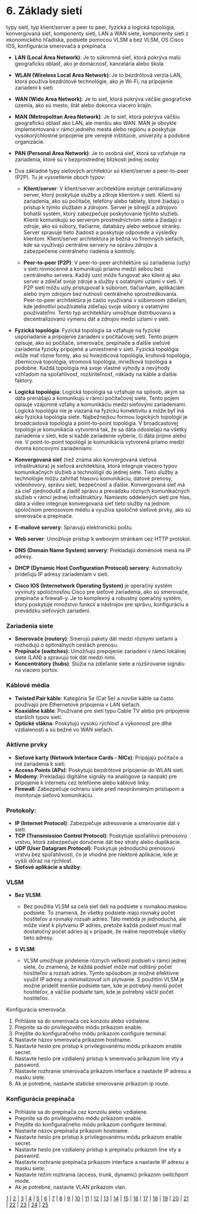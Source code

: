 # 6. Základy sietí
typy sietí, typ klient/server a peer to peer, fyzická a logická topológia, konvergovaná sieť, komponenty sietí, LAN a WAN siete, komponenty sietí z ekonomického hľadiska, podsiete pomocou VLSM a bez VLSM, OS Cisco IOS, konfigurácia smerovača a prepínača

- **LAN (Local Area Network)**: Je to súkromná sieť, ktorá pokrýva malú geografickú oblasť, ako je domácnosť, kancelária alebo škola
- **WLAN (Wireless Local Area Network)**: Je to bezdrôtová verzia LAN, ktorá používa bezdrôtové technológie, ako je Wi-Fi, na pripojenie zariadení k sieti
- **WAN (Wide Area Network)**: Je to sieť, ktorá pokrýva väčšie geografické územia, ako sú mesto, štát alebo dokonca viacero krajín.
- **MAN (Metropolitan Area Network)**: Je to sieť, ktorá pokrýva väčšiu geografickú oblasť ako LAN, ale menšiu ako WAN. MAN je obvykle implementovaná v rámci jedného mesta alebo regiónu a poskytuje vysokorýchlostné pripojenie pre verejné inštitúcie, univerzity a podobné organizácie.
- **PAN (Personal Area Network)**: Je to osobná sieť, ktorá sa vzťahuje na zariadenia, ktoré sú v bezprostrednej blízkosti jednej osoby

- Dva základné typy sieťových architektúr sú klient/server a peer-to-peer (P2P). Tu je vysvetlenie oboch typov:
  - **Klient/server**: V klient/server architektúre existuje centralizovaný server, ktorý poskytuje služby a zdroje klientom v sieti. Klienti sú zariadenia, ako sú počítače, telefóny alebo tablety, ktoré žiadajú o prístup k týmto službám a zdrojom. Server je silnejší a zdrojovo bohatší systém, ktorý zabezpečuje poskytovanie týchto služieb. Klienti komunikujú so serverom prostredníctvom siete a žiadajú o zdroje, ako sú súbory, tlačiarne, databázy alebo webové stránky. Server spravuje tieto žiadosti a poskytuje odpovede a výsledky klientom. Klient/server architektúra je bežná vo firemných sieťach, kde sa využívajú centrálne servery na správu zdrojov a zabezpečenie centrálneho riadenia a kontroly.

  - **Peer-to-peer (P2P)**: V peer-to-peer architektúre sú zariadenia (uzly) v sieti rovnocenné a komunikujú priamo medzi sebou bez centrálneho servera. Každý uzol môže fungovať ako klient aj ako server a zdieľať svoje zdroje a služby s ostatnými uzlami v sieti. V P2P sieti môžu uzly pristupovať k súborom, tlačiarňam, aplikáciám alebo iným zdrojom bez nutnosti centrálneho sprostredkovania. Peer-to-peer architektúra je často využívaná v súborovom zdieľaní, kde jednotliví používatelia zdieľajú svoje súbory s ostatnými používateľmi. Tento typ architektúry umožňuje distribuovanú a decentralizovanú výmenu dát a zdrojov medzi uzlami v sieti.

- **Fyzická topológia**: Fyzická topológia sa vzťahuje na fyzické usporiadanie a pripojenie zariadení v počítačovej sieti. Tento pojem opisuje, ako sú počítače, smerovače, prepínače a ďalšie sieťové zariadenia fyzicky pripojené a umiestnené v sieti. Fyzická topológia môže mať rôzne formy, ako sú hviezdicová topológia, kruhová topológia, zbernicová topológia, stromová topológia, mriežková topológia a podobne. Každá topológia má svoje vlastné výhody a nevýhody vzhľadom na spoľahlivosť, rozširiteľnosť, náklady na káble a ďalšie faktory.

- **Logická topológia**: Logická topológia sa vzťahuje na spôsob, akým sa dáta prenášajú a komunikujú v rámci počítačovej siete. Tento pojem opisuje vzájomné vzťahy a komunikáciu medzi sieťovými zariadeniami. Logická topológia nie je viazaná na fyzickú konektivitu a môže byť iná ako fyzická topológia siete. Najbežnejšou formou logických topológii je broadcastová topológia a point-to-point topológia. V broadcastovej topológii je komunikácia vytvorená tak, že sa dáta odosielajú na všetky zariadenia v sieti, kde si každé zariadenie vyberie, či dáta prijme alebo nie. V point-to-point topológii je komunikácia vytvorená priamo medzi dvoma koncovými zariadeniami.

- **Konvergovaná sieť** (tiež známa ako konvergovaná sieťová infraštruktúra) je sieťová architektúra, ktorá integruje viacero typov komunikačných služieb a technológií do jednej siete. Tieto služby a technológie môžu zahŕňať hlasovú komunikáciu, dátové prenosy, videohovory, správu sietí, bezpečnosť a ďalšie. Konvergovaná sieť má za cieľ zjednodušiť a zladiť správu a prevádzku rôznych komunikačných služieb v rámci jednej infraštruktúry. Namiesto oddelených sietí pre hlas, dáta a video integruje konvergovaná sieť tieto služby na jednom spoločnom prenosovom médiu a využíva spoločné sieťové prvky, ako sú smerovače a prepínače.

- **E-mailové servery**: Spravujú elektronickú poštu.
- **Web server**: Umožňuje prístup k webovým stránkam cez HTTP protokol.
- **DNS (Domain Name System) servery**: Prekladajú doménové mená na IP adresy.
- **DHCP (Dynamic Host Configuration Protocol) servery**: Automaticky prideľujú IP adresy zariadeniam v sieti.

- **Cisco IOS (Internetwork Operating System)** je operačný systém vyvinutý spoločnosťou Cisco pre sieťové zariadenia, ako sú smerovače, prepínače a firewall-y. Je to komplexný a robustný operačný systém, ktorý poskytuje množstvo funkcií a nástrojov pre správu, konfiguráciu a prevádzku sieťových zariadení.

### Zariadenia siete
- **Smerovače (routery)**: Smerujú pakety dát medzi rôznymi sieťami a rozhodujú o optimálnych cestách prenosu.
- **Prepínače (switches)**: Umožňujú prepojenie zariadení v rámci lokálnej siete (LAN) a spravujú tok dát medzi nimi.
- **Koncentrátory (hubs)**: Slúžia na zdieľanie siete a rozširovanie signálu na viacero portov.

### Káblové média
- **Twisted Pair káble**: Kategória 5e (Cat 5e) a novšie káble sa často používajú pre Ethernetové pripojenia v LAN sieťach.
- **Koaxiálne káble**: Používané pre sietí typu Cable TV alebo pre pripojenie starších typov sietí.
- **Optické vlákna**: Poskytujú vysokú rýchlosť a výkonnosť pre dlhé vzdialenosti a sú bežné vo WAN sieťach.

### Aktívne prvky
- **Sieťové karty (Network Interface Cards - NICs)**: Pripájajú počítače a iné zariadenia k sieti.
- **Access Points (APs)**: Poskytujú bezdrôtové pripojenie do WLAN sietí.
- **Modemy**: Prekladajú digitálne signály na analógové (a naopak) pre pripojenie k internetu cez telefónne alebo káblové linky.
- **Firewall**: Zabezpečuje ochranu siete pred neoprávneným prístupom a monitoruje sieťovú komunikáciu.


### Protokoly:
- **IP (Internet Protocol)**: Zabezpečuje adresovanie a smerovanie dát v sieti.
- **TCP (Transmission Control Protocol)**: Poskytuje spoľahlivú prenosovú vrstvu, ktorá zabezpečuje doručenie dát bez straty alebo duplikácie.
- **UDP (User Datagram Protocol)**: Poskytuje jednoduchú prenosovú vrstvu bez spoľahlivosti, čo je vhodné pre niektoré aplikácie, kde je vyšší dôraz na rýchlosť.
- **Sieťové aplikácie a služby**:

### VLSM
- **Bez VLSM**:
  - Bez použitia VLSM sa celá sieť delí na podsiete s rovnakou maskou podsiete. To znamená, že všetky podsiete majú rovnaký počet hostiteľov a rovnaký rozsah adries. Táto metóda je jednoduchá, ale môže viesť k plytvaniu IP adries, pretože každá podsieť musí mať dostatočný počet adries aj v prípade, že reálne nepotrebuje všetky tieto adresy.

- **S VLSM**:
  - VLSM umožňuje pridelenie rôznych veľkostí podsietí v rámci jednej siete, čo znamená, že každá podsieť môže mať odlišný počet hostiteľov a rozsah adries. Týmto spôsobom je možné efektívne využiť IP adresy a minimalizovať ich plytvanie. S použitím VLSM je možné prideliť menšie podsiete tam, kde je potrebný menší počet hostiteľov, a väčšie podsiete tam, kde je potrebný väčší počet hostiteľov.

Konfigurácia smerovača:
1.	Prihláste sa do smerovača cez konzolu alebo vzdialene.
2.	Prepnite sa do privilegového módu príkazom enable.
3.	Prejdite do konfiguračného módu príkazom configure terminal.
4.	Nastavte názov smerovača príkazom hostname.
5.	Nastavte heslo pre prístup k privilegovanému módu príkazom enable secret.
6.	Nastavte heslo pre vzdialený prístup k smerovaču príkazom line vty a password.
7.	Nastavte rozhranie smerovača príkazom interface a nastavte IP adresu a masku siete.
8.	Ak je potrebné, nastavte statické smerovanie príkazom ip route.

### Konfigurácia prepínača
- Prihláste sa do prepínača cez konzolu alebo vzdialene.
- Prepnite sa do privilegového módu príkazom enable.
- Prejdite do konfiguračného módu príkazom configure terminal.
- Nastavte názov prepínača príkazom hostname.
- Nastavte heslo pre prístup k privilegovanému módu príkazom enable secret.
- Nastavte heslo pre vzdialený prístup k prepínaču príkazom line vty a password.
- Nastavte rozhranie prepínača príkazom interface a nastavte IP adresu a masku siete.
- Nastavte režim rozhrania (access, trunk, dynamic) príkazom switchport mode.
- Ak je potrebné, nastavte VLAN príkazom vlan.


[1](https://jesuschrist69.github.io/maturitne-otazky-SPSIT-KNM-2023/LYC/) | [2](https://jesuschrist69.github.io/maturitne-otazky-SPSIT-KNM-2023/LYC2/) | [3](https://jesuschrist69.github.io/maturitne-otazky-SPSIT-KNM-2023/LYC3/) | [4](https://jesuschrist69.github.io/maturitne-otazky-SPSIT-KNM-2023/LYC4/) | [5](https://jesuschrist69.github.io/maturitne-otazky-SPSIT-KNM-2023/LYC5/) | [6](https://jesuschrist69.github.io/maturitne-otazky-SPSIT-KNM-2023/LYC6/) | [7](https://jesuschrist69.github.io/maturitne-otazky-SPSIT-KNM-2023/LYC7/) | [8](https://jesuschrist69.github.io/maturitne-otazky-SPSIT-KNM-2023/LYC8/) | [9](https://jesuschrist69.github.io/maturitne-otazky-SPSIT-KNM-2023/LYC9/) | [10](https://jesuschrist69.github.io/maturitne-otazky-SPSIT-KNM-2023/LYC10/) | [11](https://jesuschrist69.github.io/maturitne-otazky-SPSIT-KNM-2023/LYC11/) | [12](https://jesuschrist69.github.io/maturitne-otazky-SPSIT-KNM-2023/LYC12/) | [13](https://jesuschrist69.github.io/maturitne-otazky-SPSIT-KNM-2023/LYC13/) | [14](https://jesuschrist69.github.io/maturitne-otazky-SPSIT-KNM-2023/LYC14/) | [15](https://jesuschrist69.github.io/maturitne-otazky-SPSIT-KNM-2023/LYC15/) | [16](https://jesuschrist69.github.io/maturitne-otazky-SPSIT-KNM-2023/LYC16/) | [17](https://jesuschrist69.github.io/maturitne-otazky-SPSIT-KNM-2023/LYC17/) | [18](https://jesuschrist69.github.io/maturitne-otazky-SPSIT-KNM-2023/LYC18/) | [19](https://jesuschrist69.github.io/maturitne-otazky-SPSIT-KNM-2023/LYC19/) | [20](https://jesuschrist69.github.io/maturitne-otazky-SPSIT-KNM-2023/LYC20/) | [21](https://jesuschrist69.github.io/maturitne-otazky-SPSIT-KNM-2023/LYC21/) | [22](https://jesuschrist69.github.io/maturitne-otazky-SPSIT-KNM-2023/LYC22/) | [23](https://jesuschrist69.github.io/maturitne-otazky-SPSIT-KNM-2023/LYC23/) | [24](https://jesuschrist69.github.io/maturitne-otazky-SPSIT-KNM-2023/LYC24/) | [25](https://jesuschrist69.github.io/maturitne-otazky-SPSIT-KNM-2023/LYC25/)
